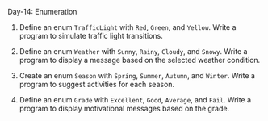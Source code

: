 Day-14: Enumeration

1. Define an enum `TrafficLight` with `Red`, `Green`, and `Yellow`. Write a program to simulate traffic light transitions.

2. Define an enum `Weather` with `Sunny`, `Rainy`, `Cloudy`, and `Snowy`. Write a program to display a message based on the selected weather condition.

3. Create an enum `Season` with `Spring`, `Summer`, `Autumn`, and `Winter`. Write a program to suggest activities for each season.

4. Define an enum `Grade` with `Excellent`, `Good`, `Average`, and `Fail`. Write a program to display motivational messages based on the grade.
